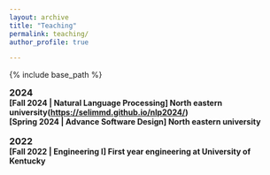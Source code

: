 ```yaml
---
layout: archive
title: "Teaching"
permalink: teaching/
author_profile: true

---
```


<style type='text/css'>
h2, h3, h4, h5, h6 {margin: 0;}
.br {display: block; margin-bottom: 0em; margin: 0;} 
</style>

{% include base_path %}

### 2024
#### [Fall 2024 | Natural Language Processing] North eastern university(https://selimmd.github.io/nlp2024/)
#### [Spring 2024 | Advance Software Design] North eastern university
<br/>

### 2022
#### [Fall 2022 | Engineering I] First year engineering at University of Kentucky
<br/>
